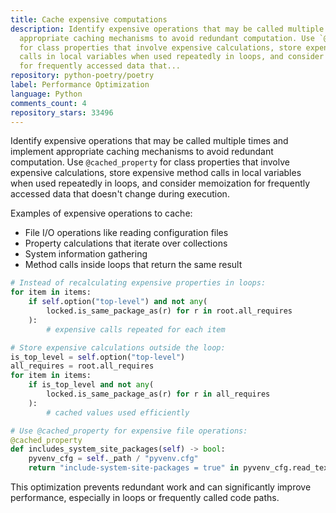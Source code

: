 ```yaml
---
title: Cache expensive computations
description: Identify expensive operations that may be called multiple times and implement
  appropriate caching mechanisms to avoid redundant computation. Use `@cached_property`
  for class properties that involve expensive calculations, store expensive method
  calls in local variables when used repeatedly in loops, and consider memoization
  for frequently accessed data that...
repository: python-poetry/poetry
label: Performance Optimization
language: Python
comments_count: 4
repository_stars: 33496
---
```


Identify expensive operations that may be called multiple times and implement appropriate caching mechanisms to avoid redundant computation. Use `@cached_property` for class properties that involve expensive calculations, store expensive method calls in local variables when used repeatedly in loops, and consider memoization for frequently accessed data that doesn't change during execution.

Examples of expensive operations to cache:
- File I/O operations like reading configuration files
- Property calculations that iterate over collections
- System information gathering
- Method calls inside loops that return the same result

```python
# Instead of recalculating expensive properties in loops:
for item in items:
    if self.option("top-level") and not any(
        locked.is_same_package_as(r) for r in root.all_requires
    ):
        # expensive calls repeated for each item

# Store expensive calculations outside the loop:
is_top_level = self.option("top-level")
all_requires = root.all_requires
for item in items:
    if is_top_level and not any(
        locked.is_same_package_as(r) for r in all_requires
    ):
        # cached values used efficiently

# Use @cached_property for expensive file operations:
@cached_property
def includes_system_site_packages(self) -> bool:
    pyvenv_cfg = self._path / "pyvenv.cfg"
    return "include-system-site-packages = true" in pyvenv_cfg.read_text()
```

This optimization prevents redundant work and can significantly improve performance, especially in loops or frequently called code paths.